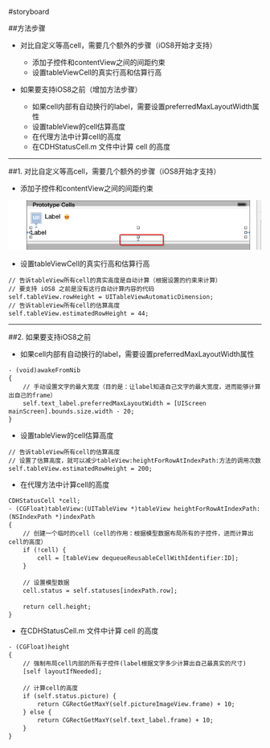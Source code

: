 

#storyboard


##方法步骤
- 对比自定义等高cell，需要几个额外的步骤（iOS8开始才支持）
    - 添加子控件和contentView之间的间距约束
    - 设置tableViewCell的真实行高和估算行高


- 如果要支持iOS8之前（增加方法步骤）
    - 如果cell内部有自动换行的label，需要设置preferredMaxLayoutWidth属性
    - 设置tableView的cell估算高度
    - 在代理方法中计算cell的高度
    - 在CDHStatusCell.m 文件中计算 cell 的高度


---

##1. 对比自定义等高cell，需要几个额外的步骤（iOS8开始才支持）
- 添加子控件和contentView之间的间距约束

![](images/Snip20150701_88.png)

- 设置tableViewCell的真实行高和估算行高

```objc
// 告诉tableView所有cell的真实高度是自动计算（根据设置的约束来计算）
// 要支持 iOS8 之前是没有这行自动计算内容的代码
self.tableView.rowHeight = UITableViewAutomaticDimension;
// 告诉tableView所有cell的估算高度
self.tableView.estimatedRowHeight = 44;
```


---

##2. 如果要支持iOS8之前
- 如果cell内部有自动换行的label，需要设置preferredMaxLayoutWidth属性

```objc
- (void)awakeFromNib
{
    // 手动设置文字的最大宽度（目的是：让label知道自己文字的最大宽度，进而能够计算出自己的frame）
    self.text_label.preferredMaxLayoutWidth = [UIScreen mainScreen].bounds.size.width - 20;
}
```

- 设置tableView的cell估算高度

```objc
// 告诉tableView所有cell的估算高度
// 设置了估算高度，就可以减少tableView:heightForRowAtIndexPath:方法的调用次数
self.tableView.estimatedRowHeight = 200;
```

- 在代理方法中计算cell的高度

```objc
CDHStatusCell *cell;
- (CGFloat)tableView:(UITableView *)tableView heightForRowAtIndexPath:(NSIndexPath *)indexPath
{
    // 创建一个临时的cell（cell的作用：根据模型数据布局所有的子控件，进而计算出cell的高度）
    if (!cell) {
        cell = [tableView dequeueReusableCellWithIdentifier:ID];
    }

    // 设置模型数据
    cell.status = self.statuses[indexPath.row];

    return cell.height;
}
```

- 在CDHStatusCell.m 文件中计算 cell 的高度

```objc
- (CGFloat)height
{
    // 强制布局cell内部的所有子控件(label根据文字多少计算出自己最真实的尺寸)
    [self layoutIfNeeded];

    // 计算cell的高度
    if (self.status.picture) {
        return CGRectGetMaxY(self.pictureImageView.frame) + 10;
    } else {
        return CGRectGetMaxY(self.text_label.frame) + 10;
    }
}
```


